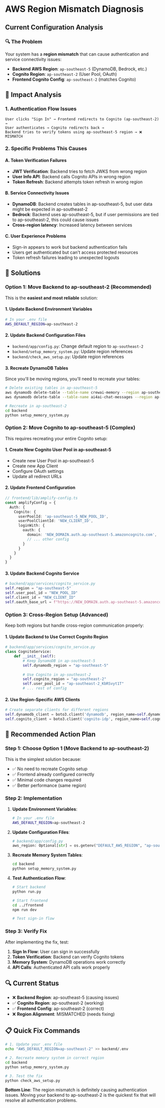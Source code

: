# AWS Region Mismatch Diagnosis

## Current Configuration Analysis

### 🔍 **The Problem**
Your system has a **region mismatch** that can cause authentication and service connectivity issues:

- **Backend AWS Region**: `ap-southeast-5` (DynamoDB, Bedrock, etc.)
- **Cognito Region**: `ap-southeast-2` (User Pool, OAuth)
- **Frontend Cognito Config**: `ap-southeast-2` (matches Cognito)

## 🚨 **Impact Analysis**

### 1. **Authentication Flow Issues**
```
User clicks "Sign In" → Frontend redirects to Cognito (ap-southeast-2) → 
User authenticates → Cognito redirects back → 
Backend tries to verify tokens using ap-southeast-5 region → ❌ MISMATCH
```

### 2. **Specific Problems This Causes**

#### A. **Token Verification Failures**
- **JWT Verification**: Backend tries to fetch JWKS from wrong region
- **User Info API**: Backend calls Cognito APIs in wrong region
- **Token Refresh**: Backend attempts token refresh in wrong region

#### B. **Service Connectivity Issues**
- **DynamoDB**: Backend creates tables in ap-southeast-5, but user data might be expected in ap-southeast-2
- **Bedrock**: Backend uses ap-southeast-5, but if user permissions are tied to ap-southeast-2, this could cause issues
- **Cross-region latency**: Increased latency between services

#### C. **User Experience Problems**
- Sign-in appears to work but backend authentication fails
- Users get authenticated but can't access protected resources
- Token refresh failures leading to unexpected logouts

## 🔧 **Solutions**

### **Option 1: Move Backend to ap-southeast-2 (Recommended)**

This is the **easiest and most reliable** solution:

#### 1. Update Backend Environment Variables
```bash
# In your .env file
AWS_DEFAULT_REGION=ap-southeast-2
```

#### 2. Update Backend Configuration Files
- `backend/app/config.py`: Change default region to `ap-southeast-2`
- `backend/setup_memory_system.py`: Update region references
- `backend/check_aws_setup.py`: Update region references

#### 3. Recreate DynamoDB Tables
Since you'll be moving regions, you'll need to recreate your tables:
```bash
# Delete existing tables in ap-southeast-5
aws dynamodb delete-table --table-name crewai-memory --region ap-southeast-5
aws dynamodb delete-table --table-name ai4ai-chat-messages --region ap-southeast-5

# Recreate in ap-southeast-2
cd backend
python setup_memory_system.py
```

### **Option 2: Move Cognito to ap-southeast-5 (Complex)**

This requires recreating your entire Cognito setup:

#### 1. Create New Cognito User Pool in ap-southeast-5
- Create new User Pool in ap-southeast-5
- Create new App Client
- Configure OAuth settings
- Update all redirect URLs

#### 2. Update Frontend Configuration
```typescript
// frontend/lib/amplify-config.ts
const amplifyConfig = {
  Auth: {
    Cognito: {
      userPoolId: 'ap-southeast-5_NEW_POOL_ID',
      userPoolClientId: 'NEW_CLIENT_ID',
      loginWith: {
        oauth: {
          domain: 'NEW_DOMAIN.auth.ap-southeast-5.amazoncognito.com',
          // ... other config
        }
      }
    }
  }
}
```

#### 3. Update Backend Cognito Service
```python
# backend/app/services/cognito_service.py
self.region = "ap-southeast-5"
self.user_pool_id = "NEW_POOL_ID"
self.client_id = "NEW_CLIENT_ID"
self.oauth_base_url = f"https://NEW_DOMAIN.auth.ap-southeast-5.amazoncognito.com"
```

### **Option 3: Cross-Region Setup (Advanced)**

Keep both regions but handle cross-region communication properly:

#### 1. Update Backend to Use Correct Cognito Region
```python
# backend/app/services/cognito_service.py
class CognitoService:
    def __init__(self):
        # Keep DynamoDB in ap-southeast-5
        self.dynamodb_region = "ap-southeast-5"
        
        # Use Cognito in ap-southeast-2
        self.cognito_region = "ap-southeast-2"
        self.user_pool_id = "ap-southeast-2_KbRSvyt1T"
        # ... rest of config
```

#### 2. Use Region-Specific AWS Clients
```python
# Create separate clients for different regions
self.dynamodb_client = boto3.client('dynamodb', region_name=self.dynamodb_region)
self.cognito_client = boto3.client('cognito-idp', region_name=self.cognito_region)
```

## 🎯 **Recommended Action Plan**

### **Step 1: Choose Option 1 (Move Backend to ap-southeast-2)**

This is the simplest solution because:
- ✅ No need to recreate Cognito setup
- ✅ Frontend already configured correctly
- ✅ Minimal code changes required
- ✅ Better performance (same region)

### **Step 2: Implementation**

1. **Update Environment Variables**:
   ```bash
   # In your .env file
   AWS_DEFAULT_REGION=ap-southeast-2
   ```

2. **Update Configuration Files**:
   ```python
   # backend/app/config.py
   aws_region: Optional[str] = os.getenv("DEFAULT_AWS_REGION", "ap-southeast-2")
   ```

3. **Recreate Memory System Tables**:
   ```bash
   cd backend
   python setup_memory_system.py
   ```

4. **Test Authentication Flow**:
   ```bash
   # Start backend
   python run.py
   
   # Start frontend
   cd ../frontend
   npm run dev
   
   # Test sign-in flow
   ```

### **Step 3: Verify Fix**

After implementing the fix, test:

1. **Sign In Flow**: User can sign in successfully
2. **Token Verification**: Backend can verify Cognito tokens
3. **Memory System**: DynamoDB operations work correctly
4. **API Calls**: Authenticated API calls work properly

## 🔍 **Current Status**

- ❌ **Backend Region**: ap-southeast-5 (causing issues)
- ✅ **Cognito Region**: ap-southeast-2 (working)
- ✅ **Frontend Config**: ap-southeast-2 (correct)
- ❌ **Region Alignment**: MISMATCHED (needs fixing)

## 📋 **Quick Fix Commands**

```bash
# 1. Update your .env file
echo "AWS_DEFAULT_REGION=ap-southeast-2" >> backend/.env

# 2. Recreate memory system in correct region
cd backend
python setup_memory_system.py

# 3. Test the fix
python check_aws_setup.py
```

**Bottom Line**: The region mismatch is definitely causing authentication issues. Moving your backend to ap-southeast-2 is the quickest fix that will resolve all authentication problems.

